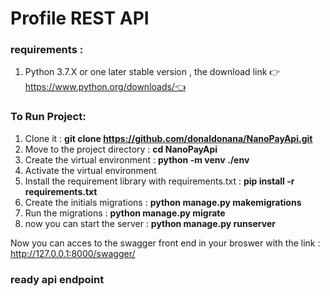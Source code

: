 # Profile REST API

### requirements :
1. Python 3.7.X or one later stable version , the download link 👉https://www.python.org/downloads/👈

### To Run Project:
1. Clone it : **git clone https://github.com/donaldonana/NanoPayApi.git**
2. Move to the project directory : **cd NanoPayApi**
3. Create the virtual environment :  **python -m venv ./env**
4. Activate the virtual environment
5. Install the requirement library with requirements.txt : **pip install -r requirements.txt**
6. Create the initials migrations : **python manage.py makemigrations**
7. Run the migrations : **python manage.py migrate**
8. now you can start the server : **python manage.py runserver**

Now you can acces to the swagger front end in your broswer with the link : http://127.0.0.1:8000/swagger/

### ready api endpoint



